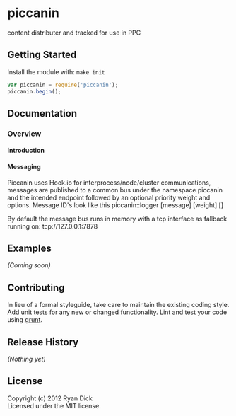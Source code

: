 # piccanin

content distributer and tracked for use in PPC

## Getting Started
Install the module with: `make init`

```javascript
var piccanin = require('piccanin');
piccanin.begin();
```

## Documentation
### Overview
#### Introduction
#### Messaging
Piccanin uses Hook.io for interprocess/node/cluster communications, messages are published to a common bus under the namespace piccanin and the intended endpoint followed by an optional priority weight and options. Message ID's look like this piccanin::logger [message] [weight] []

By default the message bus runs in memory with a tcp interface as fallback running on: tcp://127.0.0.1:7878

## Examples
_(Coming soon)_

## Contributing
In lieu of a formal styleguide, take care to maintain the existing coding style. Add unit tests for any new or changed functionality. Lint and test your code using [grunt](https://github.com/cowboy/grunt).

## Release History
_(Nothing yet)_

## License
Copyright (c) 2012 Ryan Dick  
Licensed under the MIT license.
